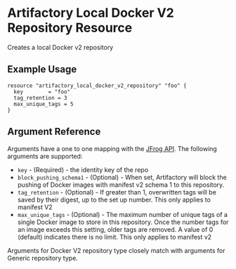 # Artifactory Local Docker V2 Repository Resource

Creates a local Docker v2 repository

## Example Usage

```hcl
resource "artifactory_local_docker_v2_repository" "foo" {
  key 	     = "foo"
  tag_retention = 3
  max_unique_tags = 5
}
```

## Argument Reference

Arguments have a one to one mapping with the [JFrog API](https://www.jfrog.com/confluence/display/RTF/Repository+Configuration+JSON). The following arguments are supported:

* `key` - (Required) - the identity key of the repo
* `block_pushing_schema1` - (Optional) - When set, Artifactory will block the pushing of Docker images with manifest v2 schema 1 to this repository.
* `tag_retention` - (Optional) - If greater than 1, overwritten tags will be saved by their digest, up to the set up number. This only applies to manifest V2
* `max_unique_tags` - (Optional) - The maximum number of unique tags of a single Docker image to store in this repository. Once the number tags for an image exceeds this setting, older tags are removed. A value of 0 (default) indicates there is no limit. This only applies to manifest v2

Arguments for Docker V2 repository type closely match with arguments for Generic repository type. 
